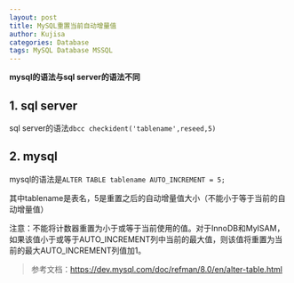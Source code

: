 ```yaml
---
layout: post
title: MySQL重置当前自动增量值
author: Kujisa
categories: Database
tags: MySQL Database MSSQL
---
```



**mysql的语法与sql server的语法不同**

## 1. sql server
sql server的语法`dbcc checkident('tablename',reseed,5)`

## 2. mysql
mysql的语法是`ALTER TABLE tablename AUTO_INCREMENT = 5;`

其中tablename是表名，5是重置之后的自动增量值大小（不能小于等于当前的自动增量值）

注意：不能将计数器重置为小于或等于当前使用的值。对于InnoDB和MyISAM，如果该值小于或等于AUTO_INCREMENT列中当前的最大值，则该值将重置为当前的最大AUTO_INCREMENT列值加1。

> 参考文档：<https://dev.mysql.com/doc/refman/8.0/en/alter-table.html>